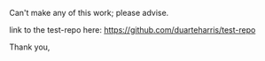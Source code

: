 Can't make any of this work; please advise.

link to the test-repo here: https://github.com/duarteharris/test-repo

Thank you,
